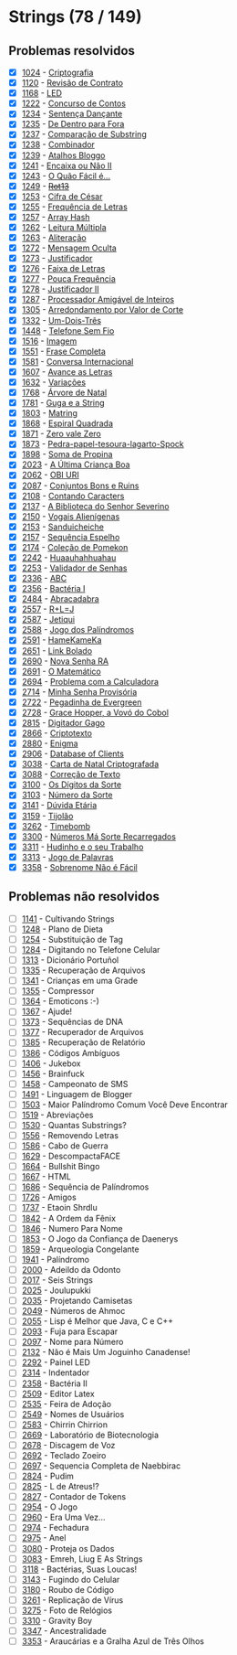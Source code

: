 # Strings (78 / 149)



## Problemas resolvidos

- [x]  [1024](https://www.beecrowd.com.br/repository/UOJ_1024.html) - [Criptografia](https://github.com/potigol/beecrowd/blob/master/src/1000/1024.poti)
- [x]  [1120](https://www.beecrowd.com.br/repository/UOJ_1120.html) - [Revisão de Contrato](https://github.com/potigol/beecrowd/blob/master/src/1100/1120.poti)
- [x]  [1168](https://www.beecrowd.com.br/repository/UOJ_1168.html) - [LED](https://github.com/potigol/beecrowd/blob/master/src/1100/1168.poti)
- [x]  [1222](https://www.beecrowd.com.br/repository/UOJ_1222.html) - [Concurso de Contos](https://github.com/potigol/beecrowd/blob/master/src/1200/1222.poti)
- [x]  [1234](https://www.beecrowd.com.br/repository/UOJ_1234.html) - [Sentença Dançante](https://github.com/potigol/beecrowd/blob/master/src/1200/1234.poti)
- [x]  [1235](https://www.beecrowd.com.br/repository/UOJ_1235.html) - [De Dentro para Fora](https://github.com/potigol/beecrowd/blob/master/src/1200/1235.poti)
- [x]  [1237](https://www.beecrowd.com.br/repository/UOJ_1237.html) - [Comparação de Substring](https://github.com/potigol/beecrowd/blob/master/src/1200/1237.poti)
- [x]  [1238](https://www.beecrowd.com.br/repository/UOJ_1238.html) - [Combinador](https://github.com/potigol/beecrowd/blob/master/src/1200/1238.poti)
- [x]  [1239](https://www.beecrowd.com.br/repository/UOJ_1239.html) - [Atalhos Bloggo](https://github.com/potigol/beecrowd/blob/master/src/1200/1239.poti)
- [x]  [1241](https://www.beecrowd.com.br/repository/UOJ_1241.html) - [Encaixa ou Não II](https://github.com/potigol/beecrowd/blob/master/src/1200/1241.poti)
- [x]  [1243](https://www.beecrowd.com.br/repository/UOJ_1243.html) - [O Quão Fácil é...](https://github.com/potigol/beecrowd/blob/master/src/1200/1243.poti)
- [x]  [1249](https://www.beecrowd.com.br/repository/UOJ_1249.html) - [~~Rot13~~](https://github.com/potigol/beecrowd/blob/master/src/1200/1249.poti)
- [x]  [1253](https://www.beecrowd.com.br/repository/UOJ_1253.html) - [Cifra de César](https://github.com/potigol/beecrowd/blob/master/src/1200/1253.poti)
- [x]  [1255](https://www.beecrowd.com.br/repository/UOJ_1255.html) - [Frequência de Letras](https://github.com/potigol/beecrowd/blob/master/src/1200/1255.poti)
- [x]  [1257](https://www.beecrowd.com.br/repository/UOJ_1257.html) - [Array Hash](https://github.com/potigol/beecrowd/blob/master/src/1200/1257.poti)
- [x]  [1262](https://www.beecrowd.com.br/repository/UOJ_1262.html) - [Leitura Múltipla](https://github.com/potigol/beecrowd/blob/master/src/1200/1262.poti)
- [x]  [1263](https://www.beecrowd.com.br/repository/UOJ_1263.html) - [Aliteração](https://github.com/potigol/beecrowd/blob/master/src/1200/1263.poti)
- [x]  [1272](https://www.beecrowd.com.br/repository/UOJ_1272.html) - [Mensagem Oculta](https://github.com/potigol/beecrowd/blob/master/src/1200/1272.poti)
- [x]  [1273](https://www.beecrowd.com.br/repository/UOJ_1273.html) - [Justificador](https://github.com/potigol/beecrowd/blob/master/src/1200/1273.poti)
- [x]  [1276](https://www.beecrowd.com.br/repository/UOJ_1276.html) - [Faixa de Letras](https://github.com/potigol/beecrowd/blob/master/src/1200/1276.poti)
- [x]  [1277](https://www.beecrowd.com.br/repository/UOJ_1277.html) - [Pouca Frequência](https://github.com/potigol/beecrowd/blob/master/src/1200/1277.poti)
- [x]  [1278](https://www.beecrowd.com.br/repository/UOJ_1278.html) - [Justificador II](https://github.com/potigol/beecrowd/blob/master/src/1200/1278.poti)
- [x]  [1287](https://www.beecrowd.com.br/repository/UOJ_1287.html) - [Processador Amigável de Inteiros](https://github.com/potigol/beecrowd/blob/master/src/1200/1287.poti)
- [x]  [1305](https://www.beecrowd.com.br/repository/UOJ_1305.html) - [Arredondamento por Valor de Corte](https://github.com/potigol/beecrowd/blob/master/src/1300/1305.poti)
- [x]  [1332](https://www.beecrowd.com.br/repository/UOJ_1332.html) - [Um-Dois-Três](https://github.com/potigol/beecrowd/blob/master/src/1300/1332.poti)
- [x]  [1448](https://www.beecrowd.com.br/repository/UOJ_1448.html) - [Telefone Sem Fio](https://github.com/potigol/beecrowd/blob/master/src/1400/1448.poti)
- [x]  [1516](https://www.beecrowd.com.br/repository/UOJ_1516.html) - [Imagem](https://github.com/potigol/beecrowd/blob/master/src/1500/1516.poti)
- [x]  [1551](https://www.beecrowd.com.br/repository/UOJ_1551.html) - [Frase Completa](https://github.com/potigol/beecrowd/blob/master/src/1500/1551.poti)
- [x]  [1581](https://www.beecrowd.com.br/repository/UOJ_1581.html) - [Conversa Internacional](https://github.com/potigol/beecrowd/blob/master/src/1500/1581.poti)
- [x]  [1607](https://www.beecrowd.com.br/repository/UOJ_1607.html) - [Avance as Letras](https://github.com/potigol/beecrowd/blob/master/src/1600/1607.poti)
- [x]  [1632](https://www.beecrowd.com.br/repository/UOJ_1632.html) - [Variações](https://github.com/potigol/beecrowd/blob/master/src/1600/1632.poti)
- [x]  [1768](https://www.beecrowd.com.br/repository/UOJ_1768.html) - [Árvore de Natal](https://github.com/potigol/beecrowd/blob/master/src/1700/1768.poti)
- [x]  [1781](https://www.beecrowd.com.br/repository/UOJ_1781.html) - [Guga e a String](https://github.com/potigol/beecrowd/blob/master/src/1700/1781.poti)
- [x]  [1803](https://www.beecrowd.com.br/repository/UOJ_1803.html) - [Matring](https://github.com/potigol/beecrowd/blob/master/src/1800/1803.poti)
- [x]  [1868](https://www.beecrowd.com.br/repository/UOJ_1868.html) - [Espiral Quadrada](https://github.com/potigol/beecrowd/blob/master/src/1800/1868.poti)
- [x]  [1871](https://www.beecrowd.com.br/repository/UOJ_1871.html) - [Zero vale Zero](https://github.com/potigol/beecrowd/blob/master/src/1800/1871.poti)
- [x]  [1873](https://www.beecrowd.com.br/repository/UOJ_1873.html) - [Pedra-papel-tesoura-lagarto-Spock](https://github.com/potigol/beecrowd/blob/master/src/1800/1873.poti)
- [x]  [1898](https://www.beecrowd.com.br/repository/UOJ_1898.html) - [Soma de Propina](https://github.com/potigol/beecrowd/blob/master/src/1800/1898.poti)
- [x]  [2023](https://www.beecrowd.com.br/repository/UOJ_2023.html) - [A Última Criança Boa](https://github.com/potigol/beecrowd/blob/master/src/2000/2023.poti)
- [x]  [2062](https://www.beecrowd.com.br/repository/UOJ_2062.html) - [OBI URI](https://github.com/potigol/beecrowd/blob/master/src/2000/2062.poti)
- [x]  [2087](https://www.beecrowd.com.br/repository/UOJ_2087.html) - [Conjuntos Bons e Ruins](https://github.com/potigol/beecrowd/blob/master/src/2000/2087.poti)
- [x]  [2108](https://www.beecrowd.com.br/repository/UOJ_2108.html) - [Contando Caracters](https://github.com/potigol/beecrowd/blob/master/src/2100/2108.poti)
- [x]  [2137](https://www.beecrowd.com.br/repository/UOJ_2137.html) - [A Biblioteca do Senhor Severino](https://github.com/potigol/beecrowd/blob/master/src/2100/2137.poti)
- [x]  [2150](https://www.beecrowd.com.br/repository/UOJ_2150.html) - [Vogais Alienígenas](https://github.com/potigol/beecrowd/blob/master/src/2100/2150.poti)
- [x]  [2153](https://www.beecrowd.com.br/repository/UOJ_2153.html) - [Sanduicheiche](https://github.com/potigol/beecrowd/blob/master/src/2100/2153.poti)
- [x]  [2157](https://www.beecrowd.com.br/repository/UOJ_2157.html) - [Sequência Espelho](https://github.com/potigol/beecrowd/blob/master/src/2100/2157.poti)
- [x]  [2174](https://www.beecrowd.com.br/repository/UOJ_2174.html) - [Coleção de Pomekon](https://github.com/potigol/beecrowd/blob/master/src/2100/2174.poti)
- [x]  [2242](https://www.beecrowd.com.br/repository/UOJ_2242.html) - [Huaauhahhuahau](https://github.com/potigol/beecrowd/blob/master/src/2200/2242.poti)
- [x]  [2253](https://www.beecrowd.com.br/repository/UOJ_2253.html) - [Validador de Senhas](https://github.com/potigol/beecrowd/blob/master/src/2200/2253.poti)
- [x]  [2336](https://www.beecrowd.com.br/repository/UOJ_2336.html) - [ABC](https://github.com/potigol/beecrowd/blob/master/src/2300/2336.poti)
- [x]  [2356](https://www.beecrowd.com.br/repository/UOJ_2356.html) - [Bactéria I](https://github.com/potigol/beecrowd/blob/master/src/2300/2356.poti)
- [x]  [2484](https://www.beecrowd.com.br/repository/UOJ_2484.html) - [Abracadabra](https://github.com/potigol/beecrowd/blob/master/src/2400/2484.poti)
- [x]  [2557](https://www.beecrowd.com.br/repository/UOJ_2557.html) - [R+L=J](https://github.com/potigol/beecrowd/blob/master/src/2500/2557.poti)
- [x]  [2587](https://www.beecrowd.com.br/repository/UOJ_2587.html) - [Jetiqui](https://github.com/potigol/beecrowd/blob/master/src/2500/2587.poti)
- [x]  [2588](https://www.beecrowd.com.br/repository/UOJ_2588.html) - [Jogo dos Palíndromos](https://github.com/potigol/beecrowd/blob/master/src/2500/2588.poti)
- [x]  [2591](https://www.beecrowd.com.br/repository/UOJ_2591.html) - [HameKameKa](https://github.com/potigol/beecrowd/blob/master/src/2500/2591.poti)
- [x]  [2651](https://www.beecrowd.com.br/repository/UOJ_2651.html) - [Link Bolado](https://github.com/potigol/beecrowd/blob/master/src/2600/2651.poti)
- [x]  [2690](https://www.beecrowd.com.br/repository/UOJ_2690.html) - [Nova Senha RA](https://github.com/potigol/beecrowd/blob/master/src/2600/2690.poti)
- [x]  [2691](https://www.beecrowd.com.br/repository/UOJ_2691.html) - [O Matemático](https://github.com/potigol/beecrowd/blob/master/src/2600/2691.poti)
- [x]  [2694](https://www.beecrowd.com.br/repository/UOJ_2694.html) - [Problema com a Calculadora](https://github.com/potigol/beecrowd/blob/master/src/2600/2694.poti)
- [x]  [2714](https://www.beecrowd.com.br/repository/UOJ_2714.html) - [Minha Senha Provisória](https://github.com/potigol/beecrowd/blob/master/src/2700/2714.poti)
- [x]  [2722](https://www.beecrowd.com.br/repository/UOJ_2722.html) - [Pegadinha de Evergreen](https://github.com/potigol/beecrowd/blob/master/src/2700/2722.poti)
- [x]  [2728](https://www.beecrowd.com.br/repository/UOJ_2728.html) - [Grace Hopper, a Vovó do Cobol](https://github.com/potigol/beecrowd/blob/master/src/2700/2728.poti)
- [x]  [2815](https://www.beecrowd.com.br/repository/UOJ_2815.html) - [Digitador Gago](https://github.com/potigol/beecrowd/blob/master/src/2800/2815.poti)
- [x]  [2866](https://www.beecrowd.com.br/repository/UOJ_2866.html) - [Criptotexto](https://github.com/potigol/beecrowd/blob/master/src/2800/2866.poti)
- [x]  [2880](https://www.beecrowd.com.br/repository/UOJ_2880.html) - [Enigma](https://github.com/potigol/beecrowd/blob/master/src/2800/2880.poti)
- [x]  [2906](https://www.beecrowd.com.br/repository/UOJ_2906.html) - [Database of Clients](https://github.com/potigol/beecrowd/blob/master/src/2900/2906.poti)
- [x]  [3038](https://www.beecrowd.com.br/repository/UOJ_3038.html) - [Carta de Natal Criptografada](https://github.com/potigol/beecrowd/blob/master/src/3000/3038.poti)
- [x]  [3088](https://www.beecrowd.com.br/repository/UOJ_3088.html) - [Correção de Texto](https://github.com/potigol/beecrowd/blob/master/src/3000/3088.poti)
- [x]  [3100](https://www.beecrowd.com.br/repository/UOJ_3100.html) - [Os Dígitos da Sorte](https://github.com/potigol/beecrowd/blob/master/src/3100/3100.poti)
- [x]  [3103](https://www.beecrowd.com.br/repository/UOJ_3103.html) - [Número da Sorte](https://github.com/potigol/beecrowd/blob/master/src/3100/3103.poti)
- [x]  [3141](https://www.beecrowd.com.br/repository/UOJ_3141.html) - [Dúvida Etária](https://github.com/potigol/beecrowd/blob/master/src/3100/3141.poti)
- [x]  [3159](https://www.beecrowd.com.br/repository/UOJ_3159.html) - [Tijolão](https://github.com/potigol/beecrowd/blob/master/src/3100/3159.poti)
- [x]  [3262](https://www.beecrowd.com.br/repository/UOJ_3262.html) - [Timebomb](https://github.com/potigol/beecrowd/blob/master/src/3200/3262.poti)
- [x]  [3300](https://www.beecrowd.com.br/repository/UOJ_3300.html) - [Números Má Sorte Recarregados](https://github.com/potigol/beecrowd/blob/master/src/3300/3300.poti)
- [x]  [3311](https://www.beecrowd.com.br/repository/UOJ_3311.html) - [Hudinho e o seu Trabalho](https://github.com/potigol/beecrowd/blob/master/src/3300/3311.poti)
- [x]  [3313](https://www.beecrowd.com.br/repository/UOJ_3313.html) - [Jogo de Palavras](https://github.com/potigol/beecrowd/blob/master/src/3300/3313.poti)
- [x]  [3358](https://www.beecrowd.com.br/repository/UOJ_3358.html) - [Sobrenome Não é Fácil](https://github.com/potigol/beecrowd/blob/master/src/3300/3358.poti)

## Problemas não resolvidos

- [ ]  [1141](https://www.beecrowd.com.br/repository/UOJ_1141.html) - Cultivando Strings
- [ ]  [1248](https://www.beecrowd.com.br/repository/UOJ_1248.html) - Plano de Dieta
- [ ]  [1254](https://www.beecrowd.com.br/repository/UOJ_1254.html) - Substituição de Tag
- [ ]  [1284](https://www.beecrowd.com.br/repository/UOJ_1284.html) - Digitando no Telefone Celular
- [ ]  [1313](https://www.beecrowd.com.br/repository/UOJ_1313.html) - Dicionário Portuñol
- [ ]  [1335](https://www.beecrowd.com.br/repository/UOJ_1335.html) - Recuperação de Arquivos
- [ ]  [1341](https://www.beecrowd.com.br/repository/UOJ_1341.html) - Crianças em uma Grade
- [ ]  [1355](https://www.beecrowd.com.br/repository/UOJ_1355.html) - Compressor
- [ ]  [1364](https://www.beecrowd.com.br/repository/UOJ_1364.html) - Emoticons :-)
- [ ]  [1367](https://www.beecrowd.com.br/repository/UOJ_1367.html) - Ajude!
- [ ]  [1373](https://www.beecrowd.com.br/repository/UOJ_1373.html) - Sequências de DNA
- [ ]  [1377](https://www.beecrowd.com.br/repository/UOJ_1377.html) - Recuperador de Arquivos
- [ ]  [1385](https://www.beecrowd.com.br/repository/UOJ_1385.html) - Recuperação de Relatório
- [ ]  [1386](https://www.beecrowd.com.br/repository/UOJ_1386.html) - Códigos Ambíguos
- [ ]  [1406](https://www.beecrowd.com.br/repository/UOJ_1406.html) - Jukebox
- [ ]  [1456](https://www.beecrowd.com.br/repository/UOJ_1456.html) - Brainfuck
- [ ]  [1458](https://www.beecrowd.com.br/repository/UOJ_1458.html) - Campeonato de SMS
- [ ]  [1491](https://www.beecrowd.com.br/repository/UOJ_1491.html) - Linguagem de Blogger
- [ ]  [1503](https://www.beecrowd.com.br/repository/UOJ_1503.html) - Maior Palíndromo Comum Você Deve Encontrar
- [ ]  [1519](https://www.beecrowd.com.br/repository/UOJ_1519.html) - Abreviações
- [ ]  [1530](https://www.beecrowd.com.br/repository/UOJ_1530.html) - Quantas Substrings?
- [ ]  [1556](https://www.beecrowd.com.br/repository/UOJ_1556.html) - Removendo Letras
- [ ]  [1586](https://www.beecrowd.com.br/repository/UOJ_1586.html) - Cabo de Guerra
- [ ]  [1629](https://www.beecrowd.com.br/repository/UOJ_1629.html) - DescompactaFACE
- [ ]  [1664](https://www.beecrowd.com.br/repository/UOJ_1664.html) - Bullshit Bingo
- [ ]  [1667](https://www.beecrowd.com.br/repository/UOJ_1667.html) - HTML
- [ ]  [1686](https://www.beecrowd.com.br/repository/UOJ_1686.html) - Sequência de Palíndromos
- [ ]  [1726](https://www.beecrowd.com.br/repository/UOJ_1726.html) - Amigos
- [ ]  [1737](https://www.beecrowd.com.br/repository/UOJ_1737.html) - Etaoin Shrdlu
- [ ]  [1842](https://www.beecrowd.com.br/repository/UOJ_1842.html) - A Ordem da Fênix
- [ ]  [1846](https://www.beecrowd.com.br/repository/UOJ_1846.html) - Numero Para Nome
- [ ]  [1853](https://www.beecrowd.com.br/repository/UOJ_1853.html) - O Jogo da Confiança de Daenerys
- [ ]  [1859](https://www.beecrowd.com.br/repository/UOJ_1859.html) - Arqueologia Congelante
- [ ]  [1941](https://www.beecrowd.com.br/repository/UOJ_1941.html) - Palíndromo
- [ ]  [2000](https://www.beecrowd.com.br/repository/UOJ_2000.html) - Adeildo da Odonto
- [ ]  [2017](https://www.beecrowd.com.br/repository/UOJ_2017.html) - Seis Strings
- [ ]  [2025](https://www.beecrowd.com.br/repository/UOJ_2025.html) - Joulupukki
- [ ]  [2035](https://www.beecrowd.com.br/repository/UOJ_2035.html) - Projetando Camisetas
- [ ]  [2049](https://www.beecrowd.com.br/repository/UOJ_2049.html) - Números de Ahmoc
- [ ]  [2055](https://www.beecrowd.com.br/repository/UOJ_2055.html) - Lisp é Melhor que Java, C e C++
- [ ]  [2093](https://www.beecrowd.com.br/repository/UOJ_2093.html) - Fuja para Escapar
- [ ]  [2097](https://www.beecrowd.com.br/repository/UOJ_2097.html) - Nome para Número
- [ ]  [2132](https://www.beecrowd.com.br/repository/UOJ_2132.html) - Não é Mais Um Joguinho Canadense!
- [ ]  [2292](https://www.beecrowd.com.br/repository/UOJ_2292.html) - Painel LED
- [ ]  [2314](https://www.beecrowd.com.br/repository/UOJ_2314.html) - Indentador
- [ ]  [2358](https://www.beecrowd.com.br/repository/UOJ_2358.html) - Bactéria II
- [ ]  [2509](https://www.beecrowd.com.br/repository/UOJ_2509.html) - Editor Latex
- [ ]  [2535](https://www.beecrowd.com.br/repository/UOJ_2535.html) - Feira de Adoção
- [ ]  [2549](https://www.beecrowd.com.br/repository/UOJ_2549.html) - Nomes de Usuários
- [ ]  [2583](https://www.beecrowd.com.br/repository/UOJ_2583.html) - Chirrin Chirrion
- [ ]  [2669](https://www.beecrowd.com.br/repository/UOJ_2669.html) - Laboratório de Biotecnologia
- [ ]  [2678](https://www.beecrowd.com.br/repository/UOJ_2678.html) - Discagem de Voz
- [ ]  [2692](https://www.beecrowd.com.br/repository/UOJ_2692.html) - Teclado Zoeiro
- [ ]  [2697](https://www.beecrowd.com.br/repository/UOJ_2697.html) - Sequencia Completa de Naebbirac
- [ ]  [2824](https://www.beecrowd.com.br/repository/UOJ_2824.html) - Pudim
- [ ]  [2825](https://www.beecrowd.com.br/repository/UOJ_2825.html) - L de Atreus!?
- [ ]  [2827](https://www.beecrowd.com.br/repository/UOJ_2827.html) - Contador de Tokens
- [ ]  [2954](https://www.beecrowd.com.br/repository/UOJ_2954.html) - O Jogo
- [ ]  [2960](https://www.beecrowd.com.br/repository/UOJ_2960.html) - Era Uma Vez…
- [ ]  [2974](https://www.beecrowd.com.br/repository/UOJ_2974.html) - Fechadura
- [ ]  [2975](https://www.beecrowd.com.br/repository/UOJ_2975.html) - Anel
- [ ]  [3080](https://www.beecrowd.com.br/repository/UOJ_3080.html) - Proteja os Dados
- [ ]  [3083](https://www.beecrowd.com.br/repository/UOJ_3083.html) - Emreh, Liug E As Strings
- [ ]  [3118](https://www.beecrowd.com.br/repository/UOJ_3118.html) - Bactérias, Suas Loucas!
- [ ]  [3143](https://www.beecrowd.com.br/repository/UOJ_3143.html) - Fugindo do Celular
- [ ]  [3180](https://www.beecrowd.com.br/repository/UOJ_3180.html) - Roubo de Código
- [ ]  [3261](https://www.beecrowd.com.br/repository/UOJ_3261.html) - Replicação de Vírus
- [ ]  [3275](https://www.beecrowd.com.br/repository/UOJ_3275.html) - Foto de Relógios
- [ ]  [3310](https://www.beecrowd.com.br/repository/UOJ_3310.html) - Gravity Boy
- [ ]  [3347](https://www.beecrowd.com.br/repository/UOJ_3347.html) - Ancestralidade
- [ ]  [3353](https://www.beecrowd.com.br/repository/UOJ_3353.html) - Araucárias e a Gralha Azul de Três Olhos